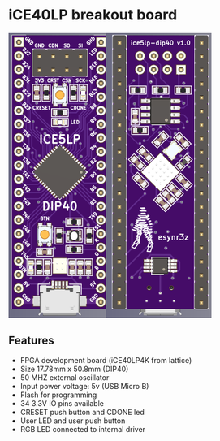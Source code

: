 # iCE40LP breakout board

![PCB](images/pcb.png)

## Features

* FPGA development board (iCE40LP4K from lattice)
* Size 17.78mm x 50.8mm (DIP40)
* 50 MHZ external oscillator
* Input power voltage: 5v (USB Micro B)
* Flash for programming
* 34 3.3V IO pins available
* CRESET push button and CDONE led
* User LED and user push button
* RGB LED connected to internal driver

